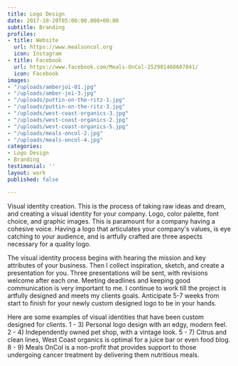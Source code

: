 ```yaml
---
title: Logo Design
date: 2017-10-20T05:00:00.000+00:00
subtitle: Branding
profiles:
- title: Website
  url: https://www.mealsoncol.org
  icon: Instagram
- title: Facebook
  url: https://www.facebook.com/Meals-OnCol-252981468607841/
  icon: Facebook
images:
- "/uploads/amberjoi-01.jpg"
- "/uploads/amber-joi-3.jpg"
- "/uploads/puttin-on-the-ritz-1.jpg"
- "/uploads/puttin-on-the-ritz-3.jpg"
- "/uploads/west-coast-organics-3.jpg"
- "/uploads/west-coast-organics-2.jpg"
- "/uploads/west-coast-organics-5.jpg"
- "/uploads/meals-oncol-2.jpg"
- "/uploads/meals-oncol-4.jpg"
categories:
- Logo Design
- Branding
testimonial: ''
layout: work
published: false

---
```

Visual identity creation. This is the process of taking raw ideas and dream, and creating a visual identity for your company. Logo, color palette, font choice, and graphic images. This is paramount for a company having a cohesive voice. Having a logo that articulates your company's values, is eye catching to your audience, and is artfully crafted are three aspects necessary for a quality logo.

The visual identity process begins with hearing the mission and key attributes of your business. Then I collect inspiration, sketch, and create a presentation for you. Three presentations will be sent, with revisions welcome after each one. Meeting deadlines and keeping good communication is very important to me. I continue to work till the project is artfully designed and meets my clients goals. Anticipate 5-7 weeks from start to finish for your newly custom designed logo to be in your hands.

Here are some examples of visual identities that have been custom designed for clients. 1 - 3) Personal logo design with an edgy, modern feel. 2 - 4) Independently owned pet shop, with a vintage look. 5 - 7) Citrus and clean lines, West Coast organics is optimal for a juice bar or even food blog. 8 - 9)   Meals OnCol is a non-profit that provides support to those undergoing cancer treatment by delivering them nutritious meals.